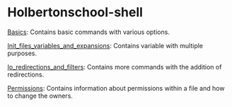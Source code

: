 # Holbertonschool-shell

[Basics](https://github.com/jGohan-cpu/holbertonschool-shell/tree/master/basics): Contains basic commands with various options.

[Init_files_variables_and_expansions](https://github.com/jGohan-cpu/holbertonschool-shell/tree/master/init_files_variables_and_expansions): Contains variable with multiple purposes. 

[Io_redirections_and_filters](https://github.com/jGohan-cpu/holbertonschool-shell/tree/master/io_redirections_and_filters): Contains more commands with the addition of redirections. 

[Permissions](https://github.com/jGohan-cpu/holbertonschool-shell/tree/master/permissions): Contains information about permissions within a file and how to change the owners. 
